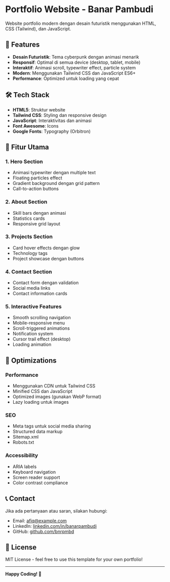 # Portfolio Website - Banar Pambudi

Website portfolio modern dengan desain futuristik menggunakan HTML, CSS (Tailwind), dan JavaScript.

## 🚀 Features

- **Desain Futuristik**: Tema cyberpunk dengan animasi menarik
- **Responsif**: Optimal di semua device (desktop, tablet, mobile)
- **Interaktif**: Animasi scroll, typewriter effect, particle system
- **Modern**: Menggunakan Tailwind CSS dan JavaScript ES6+
- **Performance**: Optimized untuk loading yang cepat

## 🛠️ Tech Stack

- **HTML5**: Struktur website
- **Tailwind CSS**: Styling dan responsive design
- **JavaScript**: Interaktivitas dan animasi
- **Font Awesome**: Icons
- **Google Fonts**: Typography (Orbitron)

## 🎨 Fitur Utama

### 1. Hero Section
- Animasi typewriter dengan multiple text
- Floating particles effect
- Gradient background dengan grid pattern
- Call-to-action buttons

### 2. About Section
- Skill bars dengan animasi
- Statistics cards
- Responsive grid layout

### 3. Projects Section
- Card hover effects dengan glow
- Technology tags
- Project showcase dengan buttons

### 4. Contact Section
- Contact form dengan validation
- Social media links
- Contact information cards

### 5. Interactive Features
- Smooth scrolling navigation
- Mobile-responsive menu
- Scroll-triggered animations
- Notification system
- Cursor trail effect (desktop)
- Loading animation

## 🎯 Optimizations

### Performance
- Menggunakan CDN untuk Tailwind CSS
- Minified CSS dan JavaScript
- Optimized images (gunakan WebP format)
- Lazy loading untuk images

### SEO
- Meta tags untuk social media sharing
- Structured data markup
- Sitemap.xml
- Robots.txt

### Accessibility
- ARIA labels
- Keyboard navigation
- Screen reader support
- Color contrast compliance

## 📞 Contact

Jika ada pertanyaan atau saran, silakan hubungi:

- Email: afiq@example.com
- LinkedIn: [linkedin.com/in/banarpambudi](https://linkedin.com/in/banarpambudi)
- GitHub: [github.com/bnrpmbd](https://github.com/bnrpmbd)

## 📄 License

MIT License - feel free to use this template for your own portfolio!

---

**Happy Coding! 🚀**
